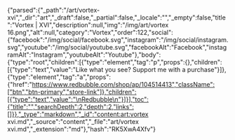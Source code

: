 {"parsed":{"_path":"/art/vortex-xvi","_dir":"art","_draft":false,"_partial":false,"_locale":"","_empty":false,"title":"Vortex | XVI","description":null,"img":"/img/art/vortex 16.png","alt":null,"category":"Vortex","order":122,"social":{"facebook":"/img/social/facebook.svg","instagram":"/img/social/instagram.svg","youtube":"/img/social/youtube.svg","facebookAlt":"Facebook","instagramAlt":"Instagram","youtubeAlt":"Youtube"},"body":{"type":"root","children":[{"type":"element","tag":"p","props":{},"children":[{"type":"text","value":"Like what you see? Support me with a purchase"}]},{"type":"element","tag":"a","props":{"href":"https://www.redbubble.com/shop/ap/104514413","className":["btn","btn-primary","store-link"]},"children":[{"type":"text","value":"\nRedbubble\n"}]}],"toc":{"title":"","searchDepth":2,"depth":2,"links":[]}},"_type":"markdown","_id":"content:art:vortex xvi.md","_source":"content","_file":"art/vortex xvi.md","_extension":"md"},"hash":"RK5XwA4Xfv"}